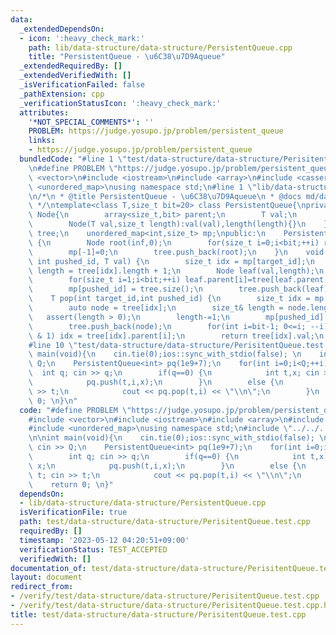 ```yaml
---
data:
  _extendedDependsOn:
  - icon: ':heavy_check_mark:'
    path: lib/data-structure/data-structure/PersistentQueue.cpp
    title: "PersistentQueue - \u6C38\u7D9Aqueue"
  _extendedRequiredBy: []
  _extendedVerifiedWith: []
  _isVerificationFailed: false
  _pathExtension: cpp
  _verificationStatusIcon: ':heavy_check_mark:'
  attributes:
    '*NOT_SPECIAL_COMMENTS*': ''
    PROBLEM: https://judge.yosupo.jp/problem/persistent_queue
    links:
    - https://judge.yosupo.jp/problem/persistent_queue
  bundledCode: "#line 1 \"test/data-structure/data-structure/PerisitentQueue.test.cpp\"\
    \n#define PROBLEM \"https://judge.yosupo.jp/problem/persistent_queue\"\n\n#include\
    \ <vector>\n#include <iostream>\n#include <array>\n#include <cassert>\n#include\
    \ <unordered_map>\nusing namespace std;\n#line 1 \"lib/data-structure/data-structure/PersistentQueue.cpp\"\
    \n/*\n * @title PersistentQueue - \u6C38\u7D9Aqueue\n * @docs md/data-structure/data-structure/PersistentQueue.md\n\
    \ */\ntemplate<class T,size_t bit=20> class PersistentQueue{\nprivate:\n    struct\
    \ Node{\n        array<size_t,bit> parent;\n        T val;\n        size_t length;\n\
    \        Node(T val,size_t length):val(val),length(length){}\n    };\n    vector<Node>\
    \ tree;\n    unordered_map<int,size_t> mp;\npublic:\n    PersistentQueue(T inf)\
    \ {\n        Node root(inf,0);\n        for(size_t i=0;i<bit;++i) root.parent[i]=0;\n\
    \        mp[-1]=0;\n        tree.push_back(root);\n    }\n    void push(int target_id,\
    \ int pushed_id, T val) {\n        size_t idx = mp[target_id];\n        size_t\
    \ length = tree[idx].length + 1;\n        Node leaf(val,length);\n        leaf.parent[0]=idx;\n\
    \        for(size_t i=1;i<bit;++i) leaf.parent[i]=tree[leaf.parent[i-1]].parent[i-1];\n\
    \        mp[pushed_id] = tree.size();\n        tree.push_back(leaf);\n    }\n\
    \    T pop(int target_id,int pushed_id) {\n        size_t idx = mp[target_id];\n\
    \        auto node = tree[idx];\n        size_t& length = node.length;\n     \
    \   assert(length > 0);\n        length-=1;\n        mp[pushed_id] = tree.size();\n\
    \        tree.push_back(node);\n        for(int i=bit-1; 0<=i; --i) if((length>>i)\
    \ & 1) idx = tree[idx].parent[i];\n        return tree[idx].val;\n    }\n};\n\
    #line 10 \"test/data-structure/data-structure/PerisitentQueue.test.cpp\"\n\nint\
    \ main(void){\n    cin.tie(0);ios::sync_with_stdio(false); \n    int Q; cin >>\
    \ Q;\n    PersistentQueue<int> pq(1e9+7);\n    for(int i=0;i<Q;++i) {\n      \
    \  int q; cin >> q;\n        if(q==0) {\n            int t,x; cin >> t >> x;\n\
    \            pq.push(t,i,x);\n        }\n        else {\n            int t; cin\
    \ >> t;\n            cout << pq.pop(t,i) << \"\\n\";\n        }\n    }\n    return\
    \ 0; \n}\n"
  code: "#define PROBLEM \"https://judge.yosupo.jp/problem/persistent_queue\"\n\n\
    #include <vector>\n#include <iostream>\n#include <array>\n#include <cassert>\n\
    #include <unordered_map>\nusing namespace std;\n#include \"../../../lib/data-structure/data-structure/PersistentQueue.cpp\"\
    \n\nint main(void){\n    cin.tie(0);ios::sync_with_stdio(false); \n    int Q;\
    \ cin >> Q;\n    PersistentQueue<int> pq(1e9+7);\n    for(int i=0;i<Q;++i) {\n\
    \        int q; cin >> q;\n        if(q==0) {\n            int t,x; cin >> t >>\
    \ x;\n            pq.push(t,i,x);\n        }\n        else {\n            int\
    \ t; cin >> t;\n            cout << pq.pop(t,i) << \"\\n\";\n        }\n    }\n\
    \    return 0; \n}"
  dependsOn:
  - lib/data-structure/data-structure/PersistentQueue.cpp
  isVerificationFile: true
  path: test/data-structure/data-structure/PerisitentQueue.test.cpp
  requiredBy: []
  timestamp: '2023-05-12 04:20:51+09:00'
  verificationStatus: TEST_ACCEPTED
  verifiedWith: []
documentation_of: test/data-structure/data-structure/PerisitentQueue.test.cpp
layout: document
redirect_from:
- /verify/test/data-structure/data-structure/PerisitentQueue.test.cpp
- /verify/test/data-structure/data-structure/PerisitentQueue.test.cpp.html
title: test/data-structure/data-structure/PerisitentQueue.test.cpp
---
```

